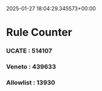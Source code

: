 2025-01-27 18:04:29.345573+00:00
# Rule Counter 
 ### UCATE : 514107

 ### Veneto : 439633

 ### Allowlist : 13930